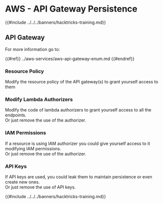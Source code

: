 # AWS - API Gateway Persistence

{{#include ../../../banners/hacktricks-training.md}}

## API Gateway

For more information go to:

{{#ref}}
../aws-services/aws-api-gateway-enum.md
{{#endref}}

### Resource Policy

Modify the resource policy of the API gateway(s) to grant yourself access to them

### Modify Lambda Authorizers

Modify the code of lambda authorizers to grant yourself access to all the endpoints.\
Or just remove the use of the authorizer.

### IAM Permissions

If a resource is using IAM authorizer you could give yourself access to it modifying IAM permissions.\
Or just remove the use of the authorizer.

### API Keys

If API keys are used, you could leak them to maintain persistence or even create new ones.\
Or just remove the use of API keys.

{{#include ../../../banners/hacktricks-training.md}}
